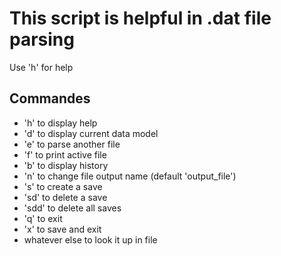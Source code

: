 # This script is helpful in .dat file parsing

Use 'h' for help

## Commandes

- 'h' to display help
- 'd' to display current data model
- 'e' to parse another file
- 'f' to print active file
- 'b' to display history
- 'n' to change file output name (default 'output_file')
- 's' to create a save
- 'sd' to delete a save
- 'sdd' to delete all saves
- 'q' to exit
- 'x' to save and exit
- whatever else to look it up in file
